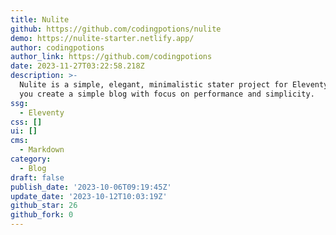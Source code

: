 ```yaml
---
title: Nulite
github: https://github.com/codingpotions/nulite
demo: https://nulite-starter.netlify.app/
author: codingpotions
author_link: https://github.com/codingpotions
date: 2023-11-27T03:22:58.218Z
description: >-
  Nulite is a simple, elegant, minimalistic stater project for Eleventy to help
  you create a simple blog with focus on performance and simplicity.
ssg:
  - Eleventy
css: []
ui: []
cms:
  - Markdown
category:
  - Blog
draft: false
publish_date: '2023-10-06T09:19:45Z'
update_date: '2023-10-12T10:03:19Z'
github_star: 26
github_fork: 0
---
```

